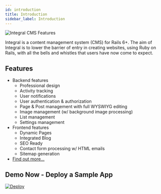 ```yaml
---
id: introduction
title: Introduction
sidebar_label: Introduction
---
```


![Integral CMS Features](https://integralrails.com/features.gif)

Integral is a content management system (CMS) for Rails 6+. The aim of Integral is to lower the barrier of entry in creating websites, using Ruby on Rails, with all the bells and whistles that users have now come to expect.

## Features
* Backend features
    * Professional design
    * Activity tracking
    * User notifications
    * User authentication & authorization
    * Page & Post management with full WYSWIYG editing
    * Image management (w/ background image processing)
    * List management
    * Settings management
* Frontend features
    * Dynamic Pages
    * Integrated Blog
    * SEO Ready
    * Contact form processing w/ HTML emails
    * Sitemap generation
* [Find out more...][integral-cms]

## Demo Now - Deploy a Sample App

[![Deploy](https://www.herokucdn.com/deploy/button.svg)](https://heroku.com/deploy?template=https://github.com/yamasolutions/integral-sample)


[integral-cms]: https://integralrails.com
[contributing-guide]: https://github.com/yamasolutions/integral/blob/master/docs/contributing.md
[integral-github]: https://github.com/yamasolutions/integral
[version-website]: https://rubygems.org/gems/integral
[ci-website]: https://circleci.com/gh/yamasolutions/integral/tree/master
[code-climate-website]: https://codeclimate.com/github/yamasolutions/integral
[docs-website]: https://www.rubydoc.info/github/yamasolutions/integral
[github-issue-tracker]: https://github.com/yamasolutions/integral/issues
